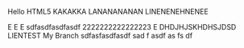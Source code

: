 Hello HTML5 KAKAKKA
LANANANANAN
LINENENEHNENEE

E
E
E
sdfasdfasdfasdf
2222222222222223
E
DHDJHJSKHDHSJDSD
LIENTEST
My Branch
sdfasfasdfasdf
sad
f
asdf
as
fs
df
